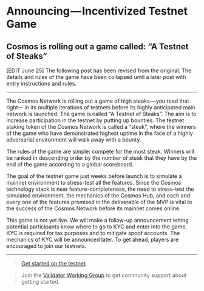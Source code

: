 # Announcing — Incentivized Testnet Game

## Cosmos is rolling out a game called: “A Testnet of Steaks”

[EDIT June 25] The following post has been revised from the original. The details and rules of the game have been collapsed until a later post with entry instructions and rules.

------

The Cosmos Network is rolling out a game of high steaks — you read that right— in its multiple iterations of testnets before its highly anticipated main network is launched. The game is called “A Testnet of Steaks”. The aim is to increase participation in the testnet by putting up bounties. The testnet staking token of the Cosmos Network is called a “steak”, where the winners of the game who have demonstrated highest uptime in the face of a highly adversarial environment will walk away with a bounty.

The rules of the game are simple: compete for the most steak. Winners will be ranked in descending order by the number of steak that they have by the end of the game according to a global scoreboard.

The goal of the testnet game just weeks before launch is to simulate a mainnet environment to stress-test all the features. Since the Cosmos technology stack is near feature-completeness, the need to stress-test the simulated environment, the mechanics of the Cosmos Hub, and each and every one of the features promised in the deliverable of the MVP is vital to the success of the Cosmos Network before its mainnet comes online.

This game is not yet live. We will make a follow-up announcement letting potential participants know where to go to KYC and enter into the game. KYC is required for tax purposes and to mitigate spoof accounts. The mechanics of KYC will be announced later. To get ahead, players are encouraged to join our testnets.

------

> [Get started on the testnet](https://cosmos.network/validators/tutorial).

> Join the [Validator Working Group](https://riot.im/app/#/room/#cosmos-validators:matrix.org) to get community support about getting started.